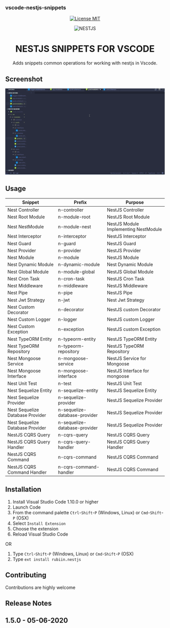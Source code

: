 ### vscode-nestjs-snippets

<p align="center">
<a title="License MIT" href="https://opensource.org/licenses/MIT"><img src="https://img.shields.io/badge/License-MIT-brightgreen.svg" alt="License MIT" /></a>
</p>

<p align="center">
  <img src="https://miro.medium.com/v2/resize:fit:720/format:webp/0*mxX7vfPgKke5d3fV.png" height=100 alt="NESTJS" />
  <h1 align="center">NESTJS SNIPPETS FOR VSCODE</h1>
  <p align="center">Adds snippets common operations for working with nestjs in Vscode.</p>
</p>

## Screenshot

![Usage](img.gif)

## Usage
Snippet                                   |Prefix                       | Purpose                                                       |
----------------------------------------| ------------------------------| --------------------------------------------------------------|
Nest Controller                         | n-controller                  | NestJS Controller                                             |
Nest Root Module                        | n-module-root                 | NestJS Root Module                                            |
Nest NestModule                         | n-module-nest                 | NestJS Module Implementing NestModule                         |
Nest Interceptor                        | n-interceptor                 | NestJS Interceptor                                            |
Nest Guard                              | n-guard                       | NestJS Guard                                                  |
Nest Provider                           | n-provider                    | NestJS Provider                                               |
Nest Module                             | n-module                      | NestJS Module                                                 |
Nest Dynamic Module                   	| n-dynamic-module              | Nest Dynamic Module                                           |
Nest Global Module                      | n-module-global               | NestJS Global Module                                          |
Nest Cron Task                          | n-cron-task                   | NestJS Cron Task                                              |
Nest Middleware                         | n-middleware                  | NestJS Middleware                                             |
Nest Pipe                               | n-pipe                        | NestJS Pipe                                                   |
Nest Jwt Strategy                   	  | n-jwt                   	    | Nest Jwt Strategy                                             |
Nest Custom Decorator                   | n-decorator                   | NestJS custom Decorator                                       |
Nest Custom Logger                  	  | n-logger                	    | NestJS custom Logger                                      	  |
Nest Custom Exception                   | n-exception                   | NestJS custom Exception                                       |
Nest TypeORM Entity                     | n-typeorm-entity              | NestJS TypeORM Entity                                         |
Nest TypeORM Repository                 | n-typeorm-repository          | NestJS TypeORM Repository                                     |
Nest Mongoose Service                   | n-mongoose-service            | NestJS Service for Mongoose                                   |
Nest Mongoose Interface                 | n-mongoose-interface          | NestJS Interface for mongoose                                 |
Nest Unit Test                          | n-test                        | NestJS Unit Test                                              |
Nest Sequelize Entity                   | n-sequelize-entity            | NestJS Sequelize Entity                                       |
Nest Sequelize Provider                 | n-sequelize-provider          | NestJS Sequelize Provider                                     |
Nest Sequelize Database Provider        | n-sequelize-database-provider | NestJS Sequelize Provider                                     |
Nest Sequelize Database Provider        | n-sequelize-database-provider | NestJS Sequelize Provider                                     |
NestJS CQRS Query                       | n-cqrs-query                  | NestJS CQRS Query                                             |
NestJS CQRS Query Handler               | n-cqrs-query-handler          | NestJS CQRS Query Handler                                     |
NestJS CQRS Command                     | n-cqrs-command                | NestJS CQRS Command                                           |
NestJS CQRS Command Handler             | n-cqrs-command-handler        | NestJS CQRS Command                                           |

## Installation

1.  Install Visual Studio Code 1.10.0 or higher
1.  Launch Code
1.  From the command palette `Ctrl`-`Shift`-`P` (Windows, Linux) or `Cmd`-`Shift`-`P` (OSX)
1.  Select `Install Extension`
1.  Choose the extension
1.  Reload Visual Studio Code

OR

1.  Type `Ctrl`-`Shift`-`P` (Windows, Linux) or `Cmd`-`Shift`-`P` (OSX)
1.  Type `ext install rubiin.nestjs`

## Contributing

Contributions are highly welcome

## Release Notes

## 1.5.0 - 05-06-2020
